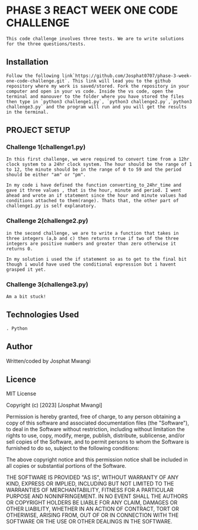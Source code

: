 # PHASE 3 REACT WEEK ONE CODE CHALLENGE

    This code challenge involves three tests. We are to write solutions for the three questions/tests.

## Installation

    Follow the following link`https://github.com/Josphat0707/phase-3-week-one-code-challenge.git`. This link will lead you to the github repository where my work is saved/stored. Fork the repository in your computer and open in your vs code. Inside the vs code, open the terminal and manouver to the folder where you have stored the files then type in `python3 challenge1.py`, `python3 challenge2.py`,`python3 challenge3.py` and the program will run and you will get the results in the terminal.

## PROJECT SETUP
### Challenge 1(challenge1.py)
    In this first challenge, we were required to convert time from a 12hr clock system to a 24hr clock system. The hour should be the range of 1 to 12, the minute should be in the range of 0 to 59 and the period should be either "am" or "pm". 

    In my code i have defined the function converting_to_24hr_time and gave it three values , that is the hour, minute and period. I went ahead and wrote an if statement since the hour and minute values had conditions attached to them(range). Thats that, the other part of challenge1.py is self explanatory. 

### Challenge 2(challenge2.py)
    in the second challenge, we are to write a function that takes in three integers (a,b and c) then returns trrue if two of the three integers are positive numbers and greater than zero otherwise it returns 0. 

    In my solution i used the if statement so as to get to the final bit though i would have used the conditional expression but i havent grasped it yet.

### Challenge 3(challenge3.py)
    Am a bit stuck! 

## Technologies Used

    . Python

## Author
Written/coded by Josphat Mwangi

## Licence
MIT License

Copyright (c) [2023] [Josphat Mwangi]

Permission is hereby granted, free of charge, to any person obtaining a copy
of this software and associated documentation files (the "Software"), to deal
in the Software without restriction, including without limitation the rights
to use, copy, modify, merge, publish, distribute, sublicense, and/or sell
copies of the Software, and to permit persons to whom the Software is
furnished to do so, subject to the following conditions:

The above copyright notice and this permission notice shall be included in all
copies or substantial portions of the Software.

THE SOFTWARE IS PROVIDED "AS IS", WITHOUT WARRANTY OF ANY KIND, EXPRESS OR
IMPLIED, INCLUDING BUT NOT LIMITED TO THE WARRANTIES OF MERCHANTABILITY,
FITNESS FOR A PARTICULAR PURPOSE AND NONINFRINGEMENT. IN NO EVENT SHALL THE
AUTHORS OR COPYRIGHT HOLDERS BE LIABLE FOR ANY CLAIM, DAMAGES OR OTHER
LIABILITY, WHETHER IN AN ACTION OF CONTRACT, TORT OR OTHERWISE, ARISING FROM,
OUT OF OR IN CONNECTION WITH THE SOFTWARE OR THE USE OR OTHER DEALINGS IN THE
SOFTWARE.

